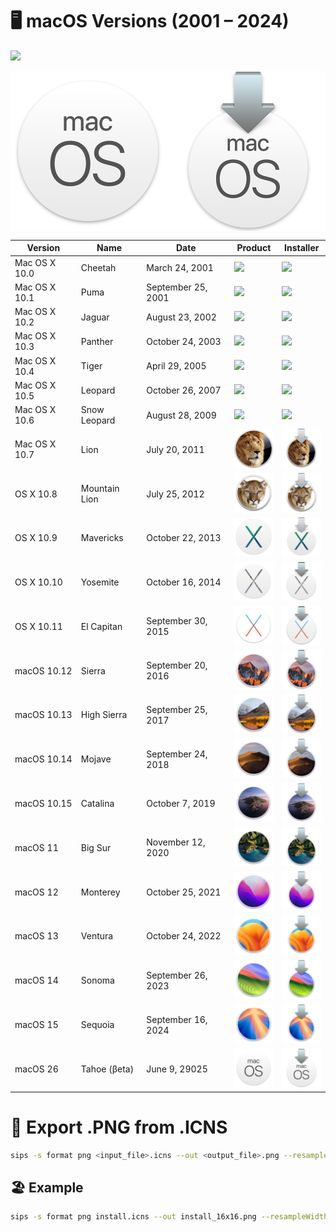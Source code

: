 # 🖥️ macOS Versions (2001 – 2024)

[![](https://img.shields.io/badge/MIT-License-EB186E.svg)](https://opensource.org/licenses/MIT)

<div style="display: flex; flex-wrap: nowrap; overflow-x: auto; justify-content: center;">
<img src="./default/product.png" width="256">
<img src="./default/install.png" width="256">
</div>

| Version       | Name          | Date               | Product                                                                              | Installer                                                                            |
| ------------- | ------------- | ------------------ | ------------------------------------------------------------------------------------ | ------------------------------------------------------------------------------------ |
| Mac OS X 10.0 | Cheetah       | March 24, 2001     | [<img src="./versions/10.0/product.png" width="64">](./versions/10.0/product.icns)   | [<img src="./versions/10.0/install.png" width="64">](./versions/10.0/install.icns)   |
| Mac OS X 10.1 | Puma          | September 25, 2001 | [<img src="./versions/10.1/product.png" width="64">](./versions/10.1/product.icns)   | [<img src="./versions/10.1/install.png" width="64">](./versions/10.1/install.icns)   |
| Mac OS X 10.2 | Jaguar        | August 23, 2002    | [<img src="./versions/10.2/product.png" width="64">](./versions/10.2/product.icns)   | [<img src="./versions/10.2/install.png" width="64">](./versions/10.2/install.icns)   |
| Mac OS X 10.3 | Panther       | October 24, 2003   | [<img src="./versions/10.3/product.png" width="64">](./versions/10.3/product.icns)   | [<img src="./versions/10.3/install.png" width="64">](./versions/10.3/install.icns)   |
| Mac OS X 10.4 | Tiger         | April 29, 2005     | [<img src="./versions/10.4/product.png" width="64">](./versions/10.4/product.icns)   | [<img src="./versions/10.4/install.png" width="64">](./versions/10.4/install.icns)   |
| Mac OS X 10.5 | Leopard       | October 26, 2007   | [<img src="./versions/10.5/product.png" width="64">](./versions/10.5/product.icns)   | [<img src="./versions/10.5/install.png" width="64">](./versions/10.5/install.icns)   |
| Mac OS X 10.6 | Snow Leopard  | August 28, 2009    | [<img src="./versions/10.6/product.png" width="64">](./versions/10.6/product.icns)   | [<img src="./versions/10.6/install.png" width="64">](./versions/10.6/install.icns)   |
| Mac OS X 10.7 | Lion          | July 20, 2011      | [<img src="./versions/10.7/product.png" width="64">](./versions/10.7/product.icns)   | [<img src="./versions/10.7/install.png" width="64">](./versions/10.7/install.icns)   |
| OS X 10.8     | Mountain Lion | July 25, 2012      | [<img src="./versions/10.8/product.png" width="64">](./versions/10.8/product.icns)   | [<img src="./versions/10.8/install.png" width="64">](./versions/10.8/install.icns)   |
| OS X 10.9     | Mavericks     | October 22, 2013   | [<img src="./versions/10.9/product.png" width="64">](./versions/10.9/product.icns)   | [<img src="./versions/10.9/install.png" width="64">](./versions/10.9/install.icns)   |
| OS X 10.10    | Yosemite      | October 16, 2014   | [<img src="./versions/10.10/product.png" width="64">](./versions/10.10/product.icns) | [<img src="./versions/10.10/install.png" width="64">](./versions/10.10/install.icns) |
| OS X 10.11    | El Capitan    | September 30, 2015 | [<img src="./versions/10.11/product.png" width="64">](./versions/10.11/product.icns) | [<img src="./versions/10.11/install.png" width="64">](./versions/10.11/install.icns) |
| macOS 10.12   | Sierra        | September 20, 2016 | [<img src="./versions/10.12/product.png" width="64">](./versions/10.12/product.icns) | [<img src="./versions/10.12/install.png" width="64">](./versions/10.12/install.icns) |
| macOS 10.13   | High Sierra   | September 25, 2017 | [<img src="./versions/10.13/product.png" width="64">](./versions/10.13/product.icns) | [<img src="./versions/10.13/install.png" width="64">](./versions/10.13/install.icns) |
| macOS 10.14   | Mojave        | September 24, 2018 | [<img src="./versions/10.14/product.png" width="64">](./versions/10.14/product.icns) | [<img src="./versions/10.14/install.png" width="64">](./versions/10.14/install.icns) |
| macOS 10.15   | Catalina      | October 7, 2019    | [<img src="./versions/10.15/product.png" width="64">](./versions/10.15/product.icns) | [<img src="./versions/10.15/install.png" width="64">](./versions/10.15/install.icns) |
| macOS 11      | Big Sur       | November 12, 2020  | [<img src="./versions/11.0/product.png" width="64">](./versions/11.0/product.icns)   | [<img src="./versions/11.0/install.png" width="64">](./versions/11.0/install.icns)   |
| macOS 12      | Monterey      | October 25, 2021   | [<img src="./versions/12.0/product.png" width="64">](./versions/12.0/product.icns)   | [<img src="./versions/12.0/install.png" width="64">](./versions/12.0/install.icns)   |
| macOS 13      | Ventura       | October 24, 2022   | [<img src="./versions/13.0/product.png" width="64">](./versions/13.0/product.icns)   | [<img src="./versions/13.0/install.png" width="64">](./versions/13.0/install.icns)   |
| macOS 14      | Sonoma        | September 26, 2023 | [<img src="./versions/14.0/product.png" width="64">](./versions/14.0/product.icns)   | [<img src="./versions/14.0/install.png" width="64">](./versions/14.0/install.icns)   |
| macOS 15      | Sequoia       | September 16, 2024 | [<img src="./versions/15.0/product.png" width="64">](./versions/15.0/product.icns)   | [<img src="./versions/15.0/install.png" width="64">](./versions/15.0/install.icns)   |
| macOS 26      | Tahoe (βeta)  | June 9, 29025      | [<img src="./versions/26.0/product.png" width="64">](./versions/26.0/product.icns)   | [<img src="./versions/26.0/install.png" width="64">](./versions/26.0/install.icns)   |

# 🚀 Export .PNG from .ICNS

```bash
sips -s format png <input_file>.icns --out <output_file>.png --resampleWidth <width>
```

## 🏖️ Example

```bash
sips -s format png install.icns --out install_16x16.png --resampleWidth 16
```
